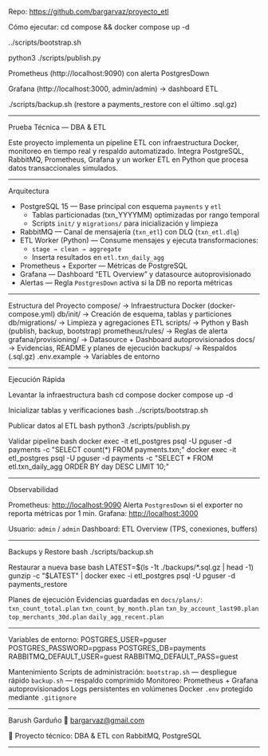 Repo: https://github.com/bargarvaz/proyecto_etl

Cómo ejecutar:
  cd compose && docker compose up -d
  
  ../scripts/bootstrap.sh
  
  python3 ./scripts/publish.py
  
  Prometheus (http://localhost:9090) con alerta PostgresDown
  
  Grafana (http://localhost:3000, admin/admin) → dashboard ETL
  
  ./scripts/backup.sh (restore a payments_restore con el último .sql.gz)

------

Prueba Técnica — DBA & ETL

Este proyecto implementa un pipeline ETL con infraestructura Docker, monitoreo en tiempo real y respaldo automatizado.
Integra PostgreSQL, RabbitMQ, Prometheus, Grafana y un worker ETL en Python que procesa datos transaccionales simulados.

---

Arquitectura
- PostgreSQL 15 — Base principal con esquema `payments` y `etl`
  - Tablas particionadas (txn_YYYYMM) optimizadas por rango temporal
  - Scripts `init/` y `migrations/` para inicialización y limpieza
- RabbitMQ — Canal de mensajería (`txn_etl`) con DLQ (`txn_etl.dlq`)
- ETL Worker (Python) — Consume mensajes y ejecuta transformaciones:
  - `stage → clean → aggregate`
  - Inserta resultados en `etl.txn_daily_agg`
- Prometheus + Exporter — Métricas de PostgreSQL
- Grafana — Dashboard “ETL Overview” y datasource autoprovisionado
- Alertas — Regla `PostgresDown` activa si la DB no reporta métricas

---

Estructura del Proyecto
compose/                 → Infraestructura Docker (docker-compose.yml)
db/init/                 → Creación de esquema, tablas y particiones
db/migrations/           → Limpieza y agregaciones ETL
scripts/                 → Python y Bash (publish, backup, bootstrap)
prometheus/rules/        → Reglas de alerta
grafana/provisioning/    → Datasource + Dashboard autoprovisionados
docs/                    → Evidencias, README y planes de ejecución
backups/                 → Respaldos (.sql.gz)
.env.example             → Variables de entorno

---

Ejecución Rápida

Levantar la infraestructura
bash
cd compose
docker compose up -d

Inicializar tablas y verificaciones
bash
../scripts/bootstrap.sh

Publicar datos al ETL
bash
python3 ./scripts/publish.py

Validar pipeline
bash
docker exec -it etl_postgres psql -U pguser -d payments -c "SELECT count(*) FROM payments.txn;"
docker exec -it etl_postgres psql -U pguser -d payments -c "SELECT * FROM etl.txn_daily_agg ORDER BY day DESC LIMIT 10;"

---

Observabilidad

Prometheus: [http://localhost:9090](http://localhost:9090)
  Alerta `PostgresDown` si el exporter no reporta métricas por 1 min.
  Grafana: [http://localhost:3000](http://localhost:3000)

  Usuario: `admin` / `admin`
  Dashboard: ETL Overview (TPS, conexiones, buffers)

---

Backups y Restore
bash
./scripts/backup.sh

Restaurar a nueva base
bash
LATEST=$(ls -1t ./backups/*.sql.gz | head -1)
gunzip -c "$LATEST" | docker exec -i etl_postgres psql -U pguser -d payments_restore

Planes de ejecución
Evidencias guardadas en `docs/plans/`:
`txn_count_total.plan`
`txn_count_by_month.plan`
`txn_by_account_last90.plan`
`top_merchants_30d.plan`
`daily_agg_recent.plan`

---

Variables de entorno:
  POSTGRES_USER=pguser
  POSTGRES_PASSWORD=pgpass
  POSTGRES_DB=payments
  RABBITMQ_DEFAULT_USER=guest
  RABBITMQ_DEFAULT_PASS=guest

Mantenimiento
  Scripts de administración:
    `bootstrap.sh` — despliegue rápido
    `backup.sh` — respaldo comprimido
    Monitoreo: Prometheus + Grafana autoprovisionados
    Logs persistentes en volúmenes Docker
    `.env` protegido mediante `.gitignore`

---

Barush Garduño
📧 bargarvaz@gmail.com

💼 Proyecto técnico: DBA & ETL con RabbitMQ, PostgreSQL

---
